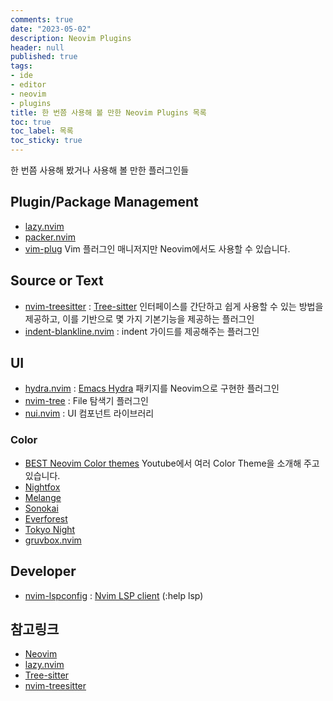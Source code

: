 ```yaml
---
comments: true
date: "2023-05-02"
description: Neovim Plugins
header: null
published: true
tags:
- ide
- editor
- neovim
- plugins
title: 한 번쯤 사용해 볼 만한 Neovim Plugins 목록
toc: true
toc_label: 목록
toc_sticky: true
---
```


한 번쯤 사용해 봤거나 사용해 볼 만한 플러그인들

## Plugin/Package Management
- [lazy.nvim][4]
- [packer.nvim][3]
- [vim-plug](https://github.com/junegunn/vim-plug) Vim 플러그인 매니저지만 Neovim에서도 사용할 수 있습니다.

## Source or Text
- [nvim-treesitter][6] : [Tree-sitter][5] 인터페이스를 간단하고 쉽게 사용할 수 있는 방법을 제공하고,
이를 기반으로 몇 가지 기본기능을 제공하는 플러그인
- [indent-blankline.nvim][10] : indent 가이드를 제공해주는 플러그인

## UI
- [hydra.nvim][7] : [Emacs Hydra](https://github.com/abo-abo/hydra) 패키지를 Neovim으로 구현한 플러그인
- [nvim-tree][8] : File 탐색기 플러그인
- [nui.nvim][9] : UI 컴포넌트 라이브러리 

### Color
- [BEST Neovim Color themes](https://www.youtube.com/watch?v=_evGrg4l3CY) Youtube에서 여러 Color Theme을 소개해 주고 있습니다.
- [Nightfox](https://github.com/EdenEast/nightfox.nvim)
- [Melange](https://github.com/savq/melange-nvim)
- [Sonokai](https://github.com/sainnhe/sonokai)
- [Everforest](https://github.com/sainnhe/everforest)
- [Tokyo Night](https://github.com/folke/tokyonight.nvim)
- [gruvbox.nvim](https://github.com/ellisonleao/gruvbox.nvim)

## Developer
- [nvim-lspconfig][2] : [Nvim LSP client](https://neovim.io/doc/user/lsp.html) (:help lsp)


## 참고링크

* [Neovim][1]
* [lazy.nvim][4]
* [Tree-sitter][5]
* [nvim-treesitter][6]

[1]: https://neovim.io/ "Neovim"
[2]: https://github.com/neovim/nvim-lspconfig "nvim-lspconfig"
[3]: https://github.com/wbthomason/packer.nvim "packer.nvim"
[4]: https://github.com/folke/lazy.nvim "lazy.nvim is modern plugin manager for Neovim"
[5]: https://tree-sitter.github.io/tree-sitter/ "Tree-sitter"
[6]: https://github.com/nvim-treesitter/nvim-treesitter "nvim-treesitter"
[7]: https://github.com/anuvyklack/hydra.nvim "Hydra.nvim"
[8]: https://github.com/nvim-tree/nvim-tree.lua "nvim-tree"
[9]: https://github.com/MunifTanjim/nui.nvim "nui.nvim"
[10]: https://github.com/lukas-reineke/indent-blankline.nvim "indent-blankine.nvim"
